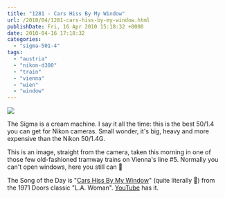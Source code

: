 ```yaml
---
title: "1281 - Cars Hiss By My Window"
url: /2010/04/1281-cars-hiss-by-my-window.html
publishDate: Fri, 16 Apr 2010 15:18:32 +0000
date: 2010-04-16 17:18:32
categories: 
  - "sigma-501-4"
tags: 
  - "austria"
  - "nikon-d300"
  - "train"
  - "vienna"
  - "wien"
  - "window"
---
```

<a target="_blank" href="https://d25zfm9zpd7gm5.cloudfront.net/1200x1200/2010/20100416_081133.JPG"><img src="https://d25zfm9zpd7gm5.cloudfront.net/0600x0600/2010/20100416_081133.JPG" /></a>

The Sigma is a cream machine. I say it all the time: this is the best 50/1.4 you can get for Nikon cameras. Small wonder, it's big, heavy and more expensive than the Nikon 50/1.4G.

 This is an image, straight from the camera, taken this morning in one of those few old-fashioned tramway trains on Vienna's line #5. Normally you can't open windows, here you still can 🙂

The Song of the Day is "<a target="_blank" href="http://www.lyricsmode.com/lyrics/d/doors/cars_hiss_by_my_window.html">Cars Hiss By My Window</a>" (quite literally 🙂) from the 1971 Doors classic "L.A. Woman". <a target="_blank" href="http://www.youtube.com/watch?v=HgHDfXB8LXU">YouTube</a> has it.
